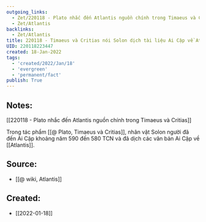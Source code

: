```yaml
---
outgoing_links:
  - Zet/220118 - Plato nhắc đến Atlantis nguồn chính trong Timaeus và Critias
  - Zet/Atlantis
backlinks:
  - Zet/Atlantis
title: 220118 - Timaeus và Critias nói Solon dịch tài liệu Ai Cập về Atlantis
UID: 220118223447
created: 18-Jan-2022
tags:
  - 'created/2022/Jan/18'
  - 'evergreen'
  - 'permanent/fact'
publish: True
---
```

## Notes:
[[220118 - Plato nhắc đến Atlantis nguồn chính trong Timaeus và Critias]]

Trong tác phẩm [[@ Plato, Timaeus và Critias]], nhân vật Solon người đã đến Ai Cập khoảng năm 590 đến 580 TCN và đã dịch các văn bản Ai Cập về [[Atlantis]].

## Source:
- [[@ wiki, Atlantis]]

## Created:
- [[2022-01-18]]
